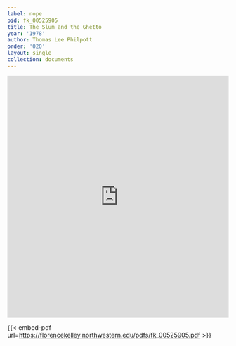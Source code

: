 ```yaml
---
label: nope
pid: fk_00525905
title: The Slum and the Ghetto
year: '1978'
author: Thomas Lee Philpott
order: '020'
layout: single
collection: documents
---
```

<iframe src="https://northwestern.app.box.com/embed/s/dv4zo0iok3gb3m5x706qqhaulnyuqjbo?sortColumn=date&view=list" width="100%" height="550" frameborder="0" allowfullscreen webkitallowfullscreen msallowfullscreen></iframe>


{{< embed-pdf url=https://florencekelley.northwestern.edu/pdfs/fk_00525905.pdf >}}